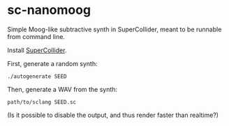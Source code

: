 # sc-nanomoog

Simple Moog-like subtractive synth in SuperCollider, meant to be
runnable from command line.

Install [SuperCollider](https://supercollider.github.io/download).

First, generate a random synth:
```
./autogenerate SEED
```

Then, generate a WAV from the synth:
```
path/to/sclang SEED.sc
```
(Is it possible to disable the output, and thus render faster than
realtime?)

